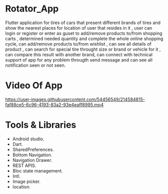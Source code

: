 # Rotator_App
Flutter application for tires of cars that present different brands of tires and show the nearest places for location of user that resides in it , 
user can login or register or enter as guset to add/remove products to/from shopping carts , 
determined needed quantity and complete the whole online shopping cycle, 
can add/remove products to/from wishlist ,
can see all details of product , 
can search for special tire throught size or brand or vehicle for it , can compare this result with another brand,
can connect with technical support of app for any problem througth send message
and can see all notification seen or not seen.


# Video Of App
https://user-images.githubusercontent.com/54456549/214584815-faf88ce5-6c96-4193-83a2-93e4eaff8995.mp4


# Tools & Libraries
- Android studio.
- Dart.
- SharedPreferences.
- Bottom Navigation.
- Navigation Drawer.
- REST APIS.
- Bloc state management.
- Intl.
- Image picker.
- location.

